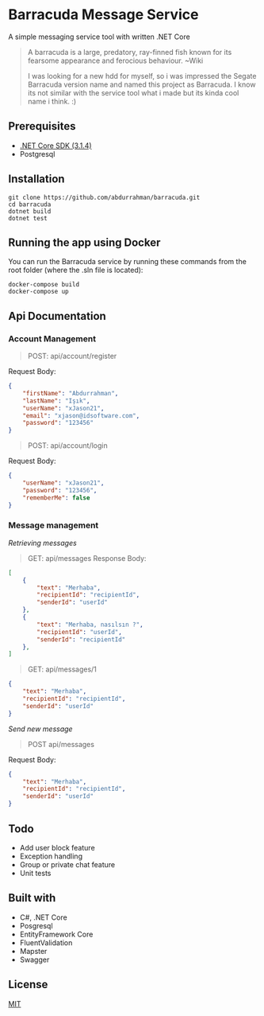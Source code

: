 # Barracuda Message Service

A simple messaging service tool with written .NET Core

> A barracuda is a large, predatory, ray-finned fish known for its fearsome appearance and ferocious behaviour. ~Wiki 
>
> I was looking for a new hdd for myself, so i was impressed the Segate Barracuda version name and named this project as Barracuda. I know its not similar with the service tool what i made but its kinda cool name i think. :)

## Prerequisites

* [.NET Core SDK (3.1.4)](https://dotnet.microsoft.com/download/dotnet-core/3.1)
* Postgresql

## Installation

```shell
git clone https://github.com/abdurrahman/barracuda.git
cd barracuda
dotnet build
dotnet test
```

## Running the app using Docker

You can run the Barracuda service by running these commands from the root folder (where the .sln file is located):

```
docker-compose build
docker-compose up
```

## Api Documentation

### Account Management

> POST: api/account/register

Request Body:
```json
{
    "firstName": "Abdurrahman",
    "lastName": "Işık",
    "userName": "xJason21",
    "email": "xjason@idsoftware.com",
    "password": "123456"
}
```

> POST: api/account/login

Request Body:
```json
{
    "userName": "xJason21",
    "password": "123456",
    "rememberMe": false
}
```

### Message management

*Retrieving messages*

> GET: api/messages
Response Body:
```json
[
    {
        "text": "Merhaba",
        "recipientId": "recipientId",
        "senderId": "userId"
    },
    {
        "text": "Merhaba, nasılsın ?",
        "recipientId": "userId",
        "senderId": "recipientId"
    },
]
```

> GET: api/messages/1

```json
{
    "text": "Merhaba",
    "recipientId": "recipientId",
    "senderId": "userId"
}
```

*Send new message*

> POST api/messages

Request Body:
```json
{
    "text": "Merhaba",
    "recipientId": "recipientId",
    "senderId": "userId"
}
```

## Todo

* Add user block feature
* Exception handling
* Group or private chat feature
* Unit tests

## Built with

* C#, .NET Core
* Posgresql
* EntityFramework Core
* FluentValidation
* Mapster
* Swagger

## License
[MIT](LICENSE.md)

